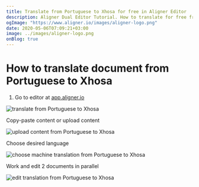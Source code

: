 ```yaml
---
title: Translate from Portuguese to Xhosa for free in Aligner Editor
description: Aligner Dual Editor Tutorial. How to translate for free from Portuguese to Xhosa. Aligner is multilingual document management platform. 
ogImage: "https://www.aligner.io/images/aligner-logo.png"
date: 2020-05-06T07:09:21+03:00
image: ../images/aligner-logo.png
onBlog: true
---
```


# How to translate document from Portuguese to Xhosa

1. Go to editor at [app.aligner.io](https://app.aligner.io "Aligner App web page")

![translate from Portuguese to Xhosa](../aligner-blank-editor.png "translate from Portuguese to Xhosa")

Copy-paste content or upload content

![upload content from Portuguese to Xhosa](../aligner-uploaded-document.png "upload content from Portuguese to Xhosa")

Choose desired language

![choose machine translation from Portuguese to Xhosa](../aligner-language-dropdown.png "choose machine translation from Portuguese to Xhosa")

Work and edit 2 documents in parallel

![edit translation from Portuguese to Xhosa](../aligner-double-sitded-editor.png "edit translation from Portuguese to Xhosa")

